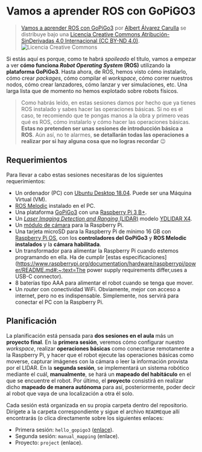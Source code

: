 # Vamos a aprender ROS con GoPiGO3

<blockquote><a rel="cc:attributionURL" property="dct:title" href="https://github.com/Albert-Alvarez/ros-con-gopigo3">Vamos a aprender ROS con GoPiGo3</a> por <a rel="cc:attributionURL dct:creator" property="cc:attributionName" href="https://thealbert.dev/">Albert Álvarez Carulla</a> se distribuye bajo una <a rel="license" href="https://creativecommons.org/licenses/by-nd/4.0/deed.es">Licencia Creative Commons Atribución-SinDerivadas 4.0 Internacional (CC BY-ND 4.0)</a>.<br /><img alt="Licencia Creative Commons" style="border-width:0" src="https://licensebuttons.net/l/by-nd/4.0/88x31.png" /></a></blockquote>

Si estás aquí es porque, como te habrá *spoileado* el título, vamos a empezar a ver **cómo funciona *Robot Operating System* (ROS)** utilizando la **plataforma GoPiGo3**. Hasta ahora, de ROS, hemos visto cómo instalarlo, cómo crear *packages*, cómo compilar el *workspace*, cómo correr nuestros nodos, cómo crear lanzadores, cómo lanzar y ver simulaciones, etc. Una larga lista que de momento no hemos explotado sobre robots físicos. 



> Como habrás leído, en estas sesiones damos por hecho que ya tienes ROS instalado y sabes hacer las operaciones básicas. Si no es el caso, te recomiendo que te pongas manos a la obra y primero veas qué es ROS, cómo instalarlo y cómo hacer las operaciones básicas. **Estas no pretenden ser unas sesiones de introducción básica a ROS**. Aún así, no te alarmes, **se detallarán todas las operaciones a realizar por si hay alguna cosa que no logras recordar** 😉

## Requerimientos

Para llevar a cabo estas sesiones necesitaras de los siguientes requerimientos:

- Un ordenador (PC) con [Ubuntu Desktop 18.04](https://releases.ubuntu.com/18.04/). Puede ser una Máquina Virtual (VM).
- [ROS Melodic](http://wiki.ros.org/melodic) instalado en el PC.
- Una plataforma [GoPiGo3](https://www.dexterindustries.com/gopigo3/) con una [Raspberry Pi 3 B+](https://www.raspberrypi.org/products/raspberry-pi-3-model-b-plus/).
- Un [*Laser Imaging Detection and Ranging* (LIDAR)](https://es.wikipedia.org/wiki/LIDAR) modelo [YDLIDAR X4](https://www.ydlidar.com/products/view/5.html).
- Un [módulo de cámara](https://www.raspberrypi.org/products/camera-module-v2) para la Raspberry Pi.
- Una tarjeta microSD para la Raspberry Pi de mínimo 16 GB con [Raspberry Pi OS](https://www.raspberrypi.org/software/), con los **controladores del GoPiGo3** y **ROS Melodic instalados** y la **cámara habilitada**.
- Un transformador para alimentar la Raspberry Pi cuando estemos programando en ella. Ha de cumplir [estas especificaciones](https://www.raspberrypi.org/documentation/hardware/raspberrypi/power/README.md#:~:text=The power supply requirements differ,uses a USB-C connector).
- 8 baterías tipo AAA para alimentar el robot cuando se tenga que mover.
- Un *router* con conectividad WiFi. Obviamente, mejor con acceso a internet, pero no es indispensable. Simplemente, nos servirá para conectar el PC con la Raspberry Pi.

## Planificación

La planificación está pensada para **dos sesiones en el aula** más un **proyecto final**. En la **primera sesión**, veremos cómo configurar nuestro *workspace*, realizar **operaciones básicas** como conectarse remotamente a la Raspberry Pi, y hacer que el robot ejecute las operaciones básicas como moverse, capturar imágenes con la cámara o leer la información provista por el LIDAR. En la **segunda sesión**, se implementará un sistema robótico mediante el cuál, **manualmente**, se hará un **mapeado del habitáculo** en el que se encuentre el robot. Por último, el **proyecto** consistirá en realizar dicho **mapeado de manera autónoma** para así, posteriormente, poder decir al robot que vaya de una localización a otra él solo.

Cada sesión está organizada en su propia carpeta dentro del repositorio. Dirígete a la carpeta correspondiente y sigue el archivo `README`que allí encontrarás (o clica directamente sobre los siguientes enlaces:

- Primera sesión: `hello_gopigo3` ([enlace](hello_gopigo3/README.md)).
- Segunda sesión: `manual_mapping` (enlace).
- Proyecto: `project` (enlace).